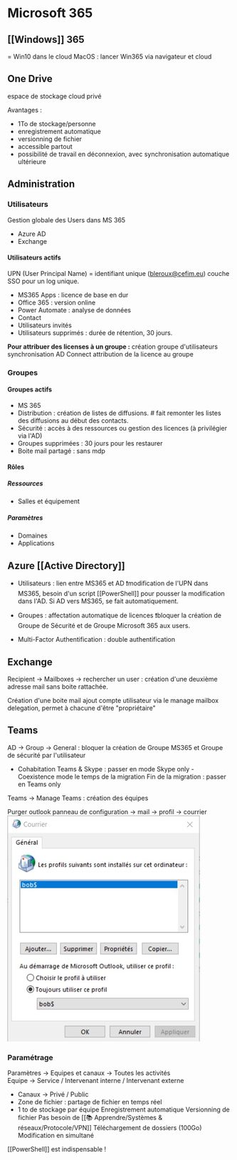 # Microsoft 365

## [[Windows]] 365
= Win10 dans le cloud
MacOS : lancer Win365 via navigateur et cloud

## One Drive
espace de stockage cloud privé

Avantages : 
- 1To de stockage/personne
- enregistrement automatique
- versionning de fichier
- accessible partout
- possibilité de travail en déconnexion, avec synchronisation automatique ultérieure  

## Administration
### Utilisateurs 
Gestion globale des Users dans MS 365
- Azure AD
- Exchange

#### Utilisateurs actifs
UPN (User Principal Name) = identifiant unique (bleroux@cefim.eu)
		couche SSO pour un log unique.

- MS365 Apps : licence de base en dur
- Office 365 : version online
- Power Automate : analyse de données
- Contact
- Utilisateurs invités
- Utilisateurs supprimés : durée de rétention, 30 jours.

 **Pour attribuer des licenses à un groupe :**
 	création groupe d'utilisateurs
 	synchronisation AD Connect
 	attribution de la licence au groupe

### Groupes

#### Groupes actifs  
- MS 365
- Distribution : création de listes de diffusions. # fait remonter les listes des diffusions au début des contacts. 
- Sécurité : accès à des ressources ou gestion des licences (à privilégier via l'AD)  
- Groupes supprimées : 30 jours pour les restaurer
- Boite mail partagé : sans mdp  

#### Rôles  
##### Ressources
- Salles et équipement

##### Paramètres
- Domaines
- Applications 

## Azure [[Active Directory]]
- Utilisateurs : lien entre MS365 et AD
❗modification de l'UPN dans MS365, besoin d'un script [[PowerShell]] pour pousser la modification dans l'AD. Si AD vers MS365, se fait automatiquement.

- Groupes : affectation automatique de licences 
❗bloquer la création de Groupe de Sécurité et de Groupe Microsoft 365 aux users.  

- Multi-Factor Authentification : double authentification  

## Exchange
Recipient -> Mailboxes -> rechercher un user : création d'une deuxième adresse mail sans boite rattachée.

Création d'une boite mail
ajout compte utilisateur via le manage mailbox delegation, permet à chacune d'être "propriétaire"

## Teams  
AD -> Group -> General : bloquer la création de Groupe MS365 et Groupe de sécurité par l'utilisateur

- Cohabitation Teams & Skype : passer en mode Skype only - Coexistence mode le temps de la migration
Fin de la migration : passer en Teams only

Teams -> Manage Teams : création des équipes

Purger outlook
panneau de configuration -> mail -> profil -> courrier
![](https://github.com/cromm24/Hello_World/blob/AT1C4/MS365/courrier.jpg?raw=true)


### Paramétrage 
Paramètres -> Equipes et canaux -> Toutes les activités  
Equipe -> Service / Intervenant interne / Intervenant externe 

- Canaux -> Privé / Public 
- Zone de fichier : partage de fichier en temps réel  
- 1 to de stockage par équipe
	Enregistrement automatique
	Versionning de fichier
	Pas besoin de [[📚 Apprendre/Systèmes & réseaux/Protocole/VPN]]
	Téléchargement de dossiers (100Go) 
	Modification en simultané  


[[PowerShell]] est indispensable !